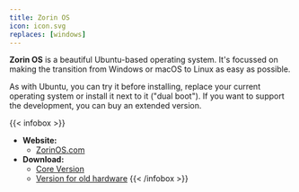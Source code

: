 ```yaml
---
title: Zorin OS
icon: icon.svg
replaces: [windows]
---
```


**Zorin OS** is a beautiful Ubuntu-based operating system. It's focussed on making the transition from Windows or macOS to Linux as easy as possible.

As with Ubuntu, you can try it before installing, replace your current operating system or install it next to it ("dual boot"). If you want to support the development, you can buy an extended version.

{{< infobox >}}
- **Website:**
    - [ZorinOS.com](https://zorinos.com)
- **Download:**
    - [Core Version](https://zorinos.com/download/#core)
    - [Version for old hardware](https://zorinos.com/download/#lite)
{{< /infobox >}}